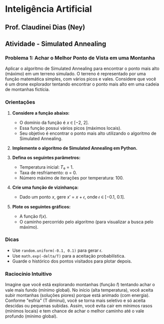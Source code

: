 # Inteligência Artificial

## Prof. Claudinei Dias (Ney)

## Atividade - Simulated Annealing

### Problema 1: Achar o Melhor Ponto de Vista em uma Montanha

Aplicar o algoritmo de Simulated Annealing para encontrar o ponto mais alto (máximo) em um terreno simulado. O terreno é representado por uma função matemática simples, com vários picos e vales. Considere que você é um drone explorador tentando encontrar o ponto mais alto em uma cadeia de montanhas fictícia.

### Orientações

1. **Considere a função abaixo:**
    - O domínio da função é 𝑥 ∈ [−2, 2].
    - Essa função possui vários picos (máximos locais).
    - Seu objetivo é encontrar o ponto mais alto utilizando o algoritmo de Simulated Annealing.

2. **Implemente o algoritmo de Simulated Annealing em Python.**

3. **Defina os seguintes parâmetros:**
    - Temperatura inicial: 𝑇₀ = 1.
    - Taxa de resfriamento: α = 0.
    - Número máximo de iterações por temperatura: 100.

4. **Crie uma função de vizinhança:**
    - Dado um ponto 𝑥, gere 𝑥′ = 𝑥 + 𝜖, onde 𝜖 ∈ [−0.1, 0.1].

5. **Plote os seguintes gráficos:**
    - A função 𝑓(𝑥).
    - O caminho percorrido pelo algoritmo (para visualizar a busca pelo máximo).

### Dicas

- Use `random.uniform(-0.1, 0.1)` para gerar 𝜖.
- Use `math.exp(-delta/T)` para a aceitação probabilística.
- Guarde o histórico dos pontos visitados para plotar depois.

### Raciocínio Intuitivo

Imagine que você está explorando montanhas (função 𝑓) tentando achar o vale mais fundo (mínimo global). No início (alta temperatura), você aceita subir montanhas (soluções piores) porque está animado (com energia). Conforme "esfria" (T diminui), você se torna mais seletivo e só aceita descidas ou pequenas subidas. Assim, você evita cair em mínimos rasos (mínimos locais) e tem chance de achar o melhor caminho até o vale profundo (mínimo global).
